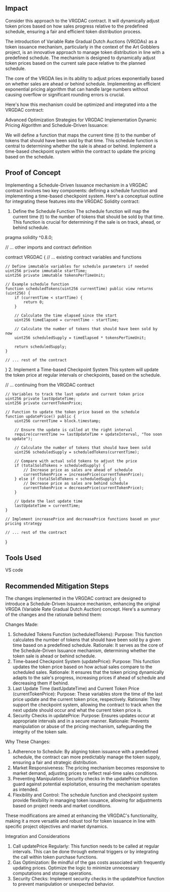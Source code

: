 ## Impact
Consider this approach to the VRGDAC contract. It will dynamically adjust token prices based on how sales progress relative to the predefined schedule, ensuring a fair and efficient token distribution process.

The introduction of Variable Rate Gradual Dutch Auctions (VRGDAs) as a token issuance mechanism, particularly in the context of the Art Gobblers project, is an innovative approach to manage token distribution in line with a predefined schedule. The mechanism is designed to dynamically adjust token prices based on the current sale pace relative to the planned schedule. 

The core of the VRGDA lies in its ability to adjust prices exponentially based on whether sales are ahead or behind schedule. Implementing an efficient exponential pricing algorithm that can handle large numbers without causing overflow or significant rounding errors is crucial.

Here's how this mechanism could be optimized and integrated into a the VRGDAC contract:

Advanced Optimization Strategies for VRGDAC Implementation
Dynamic Pricing Algorithm and Schedule-Driven Issuance:

We will define a function that maps the current time (t) to the number of tokens that should have been sold by that time. This schedule function is central to determining whether the sale is ahead or behind.
Implement a time-based checkpoint system within the contract to update the pricing based on the schedule.

## Proof of Concept

Implementing a Schedule-Driven Issuance mechanism in a VRGDAC contract involves two key components: defining a schedule function and implementing a time-based checkpoint system. Here's a conceptual outline for integrating these features into the VRGDAC Solidity contract:

1. Define the Schedule Function
The schedule function will map the current time (t) to the number of tokens that should be sold by that time. This function is crucial for determining if the sale is on track, ahead, or behind schedule.


pragma solidity ^0.8.0;

// ... other imports and contract definition

contract VRGDAC {
    // ... existing contract variables and functions

    // Define immutable variables for schedule parameters if needed
    uint256 private immutable startTime;
    uint256 private immutable tokensPerTimeUnit;

    // Example schedule function
    function scheduledTokens(uint256 currentTime) public view returns (uint256) {
        if (currentTime < startTime) {
            return 0;
        }

        // Calculate the time elapsed since the start
        uint256 timeElapsed = currentTime - startTime;

        // Calculate the number of tokens that should have been sold by now
        uint256 scheduledSupply = timeElapsed * tokensPerTimeUnit;

        return scheduledSupply;
    }

    // ... rest of the contract
}
2. Implement a Time-based Checkpoint System
This system will update the token price at regular intervals or checkpoints, based on the schedule.


// ... continuing from the VRGDAC contract

    // Variables to track the last update and current token price
    uint256 private lastUpdateTime;
    uint256 private currentTokenPrice;

    // Function to update the token price based on the schedule
    function updatePrice() public {
        uint256 currentTime = block.timestamp;

        // Ensure the update is called at the right interval
        require(currentTime >= lastUpdateTime + updateInterval, "Too soon to update");

        // Calculate the number of tokens that should have been sold
        uint256 scheduledSupply = scheduledTokens(currentTime);

        // Compare with actual sold tokens to adjust the price
        if (totalSoldTokens > scheduledSupply) {
            // Increase price as sales are ahead of schedule
            currentTokenPrice = increasePrice(currentTokenPrice);
        } else if (totalSoldTokens < scheduledSupply) {
            // Decrease price as sales are behind schedule
            currentTokenPrice = decreasePrice(currentTokenPrice);
        }

        // Update the last update time
        lastUpdateTime = currentTime;
    }

    // Implement increasePrice and decreasePrice functions based on your pricing strategy

    // ... rest of the contract
}


## Tools Used
VS code

## Recommended Mitigation Steps

The changes implemented in the VRGDAC contract are designed to introduce a Schedule-Driven Issuance mechanism, enhancing the original VRGDA (Variable Rate Gradual Dutch Auction) concept. Here's a summary of the changes and the rationale behind them:

Changes Made:
1. Scheduled Tokens Function (scheduledTokens):
Purpose: This function calculates the number of tokens that should have been sold by a given time based on a predefined schedule.
Rationale: It serves as the core of the Schedule-Driven Issuance mechanism, determining whether the token sale is ahead or behind schedule.
2. Time-based Checkpoint System (updatePrice):
Purpose: This function updates the token price based on how actual sales compare to the scheduled sales.
Rationale: It ensures that the token pricing dynamically adapts to the sale's progress, increasing prices if ahead of schedule and decreasing them if behind.
3. Last Update Time (lastUpdateTime) and Current Token Price (currentTokenPrice):
Purpose: These variables store the time of the last price update and the current token price, respectively.
Rationale: They support the checkpoint system, allowing the contract to track when the next update should occur and what the current token price is.
4. Security Checks in updatePrice:
Purpose: Ensures updates occur at appropriate intervals and in a secure manner.
Rationale: Prevents manipulation or abuse of the pricing mechanism, safeguarding the integrity of the token sale.

Why These Changes:
1. Adherence to Schedule: By aligning token issuance with a predefined schedule, the contract can more predictably manage the token supply, ensuring a fair and strategic distribution.
2. Market Responsiveness: The pricing mechanism becomes responsive to market demand, adjusting prices to reflect real-time sales conditions.
3. Preventing Manipulation: Security checks in the updatePrice function guard against potential exploitation, ensuring the mechanism operates as intended.
4. Flexibility and Control: The schedule function and checkpoint system provide flexibility in managing token issuance, allowing for adjustments based on project needs and market conditions.

These modifications are aimed at enhancing the VRGDAC's functionality, making it a more versatile and robust tool for token issuance in line with specific project objectives and market dynamics.

Integration and Considerations
1. Call updatePrice Regularly: This function needs to be called at regular intervals. This can be done through external triggers or by integrating the call within token purchase functions.
2. Gas Optimization: Be mindful of the gas costs associated with frequently updating prices. Optimize the logic to minimize unnecessary computations and storage operations.
3. Security Checks: Implement security checks in the updatePrice function to prevent manipulation or unexpected behavior.